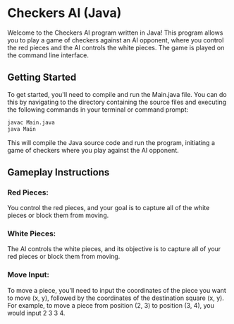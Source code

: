 # Checkers AI (Java)
Welcome to the Checkers AI program written in Java! This program allows you to play a game of checkers against an AI opponent, where you control the red pieces and the AI controls the white pieces. The game is played on the command line interface.

## Getting Started
To get started, you'll need to compile and run the Main.java file. You can do this by navigating to the directory containing the source files and executing the following commands in your terminal or command prompt:


```bash
javac Main.java
java Main
```

This will compile the Java source code and run the program, initiating a game of checkers where you play against the AI opponent.

## Gameplay Instructions
### Red Pieces:
You control the red pieces, and your goal is to capture all of the white pieces or block them from moving.
### White Pieces:
The AI controls the white pieces, and its objective is to capture all of your red pieces or block them from moving.
### Move Input:
To move a piece, you'll need to input the coordinates of the piece you want to move (x, y), followed by the coordinates of the destination square (x, y). For example, to move a piece from position (2, 3) to position (3, 4), you would input 2 3 3 4.
